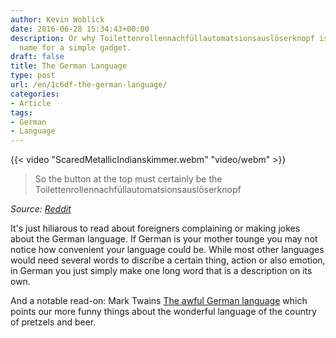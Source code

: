 ```yaml
---
author: Kevin Woblick
date: 2016-06-28 15:34:43+00:00
description: Or why Toilettenrollennachfüllautomatsionsauslöserknopf is such a convenient
  name for a simple gadget.
draft: false
title: The German Language
type: post
url: /en/1c6df-the-german-language/
categories:
- Article
tags:
- German
- Language
---
```


{{< video "ScaredMetallicIndianskimmer.webm" "video/webm" >}}

> So the button at the top must certainly be the Toilettenrollennachfüllautomatsionsauslöserknopf

_Source: [Reddit](http://www.reddit.com/r/gifs/comments/4q89ej/-/d4rgmeu)_

It's just hiliarous to read about foreigners complaining or making jokes about the German language. If German is your mother tounge you may not notice how convenient your language could be. While most other languages would need several words to discribe a certain thing, action or also emotion, in German you just simply make one long word that is a description on its own.

And a notable read-on: Mark Twains [The awful German language](http://www.kombu.de/twain-2.htm) which points our more funny things about the wonderful language of the country of pretzels and beer.
